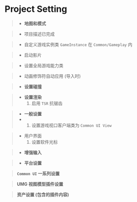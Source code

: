 # Project Setting

> - **地图和模式**

> - 项目描述已完成

> - 自定义游戏实例类 `GameInstance` 在 `Common/Gameplay` 内

> - 启动影片

> - 设置全局游戏能力类

> - 动画修饰符自动应用 (导入时)

> - **设置碰撞**

> - **设置渲染**
> 	1. 启用 `TSR` 抗锯齿

> - **一般设置**
> - 1. 设置游戏视口客户端类为 `Common UI View`

> - 用户界面
> 	1. 设置软件光标

> - **增强输入**

> - **平台设置**

> **`Common UI` 一系列设置**

> **UMG 视图模型插件设置**

> **资产设置 (包含的插件内容)**
